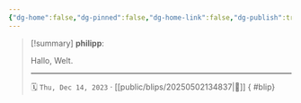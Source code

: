 ```yaml
---
{"dg-home":false,"dg-pinned":false,"dg-home-link":false,"dg-publish":true,"type":"blip","created-date":"2023-12-14T15:00:00","updated-date":"2025-05-02T13:49:37","disabled rules":["yaml-title","yaml-title-alias","file-name-heading"],"title":"philipp on threads @ 2023-12-14","dg-path":"blips/20250502134837.md","permalink":"/blips/20250502134837/","dgPassFrontmatter":true}
---
```


> [!summary] **philipp**:
>
> Hallo, Welt.
> - - -
>
> 🗓️ `Thu, Dec 14, 2023` · [[public/blips/20250502134837\|🔗]]
{ #blip}

